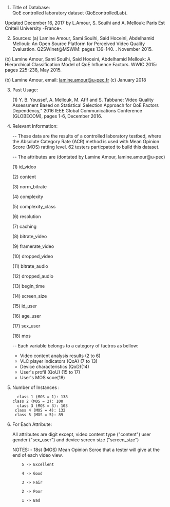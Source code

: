 

1. Title of Database:  
QoE controlled laboratory dataset (QoEcontrolledLab).

Updated December 16, 2017 by L.Amour, S. Souihi and A. Mellouk:
Paris Est Créteil University -France-.

2. Sources:
   (a)  Lamine Amour, Sami Souihi, Said Hoceini, Abdelhamid Mellouk:
          An Open Source Platform for Perceived Video Quality Evaluation. Q2SWinet@MSWiM: 
		  pages 139-140. . November 2015. 
		
  (b)	Lamine Amour, Sami Souihi, Said Hoceini, Abdelhamid Mellouk:
          A Hierarchical Classification Model of QoE Influence Factors. WWIC 2015: 
		  pages 225-238, May 2015.
		

   (b) Lamine Amour, email: lamine.amour@u-pec.fr
   (c) January 2018
   
   
3. Past Usage:

   (1) Y. B. Youssef, A. Mellouk, M. Afif and S. Tabbane: Video Quality Assessment Based 
       on Statistical Selection Approach for QoE Factors Dependency," 2016 IEEE Global 
	   Communications Conference (GLOBECOM), pages 1-6, December 2016.


4. Relevant Information:

   -- These data are the results of a controlled laboratory testbed, where the 
       Absolute Category Rate (ACR) method is used with Mean Opinion Score (MOS) ratting 
	   level. 62 testers particpated to build this dataset.   
      
   -- The attributes are (dontated by Lamine Amour, lamine.amour@u-pec)
   
     (1)  id_video
     
     (2)  content
     
     (3)  norm_bitrate	
     
     (4)  complexity	
     
     (5)  complexity_class	
     
     (6)  resolution	
     
     (7)  caching	
     
     (8)  bitrate_video	
     
     (9)  framerate_video
     
     (10)  dropped_video	
     
     (11)  bitrate_audio	
     
     (12)  dropped_audio
     
     (13)  begin_time	
     
     (14)  screen_size	
     
     (15)  id_user	
     
     (16)  age_user	
     
     (17)  sex_user	
     
     (18)  mos

	
    -- Each variable belongs to a category of factros as bellow:    
      - Video content analysis results (2 to 6)
      - VLC player indicators (QoA) (7 to 13)
      - Device characteristics  (QoD)(14)
      - User's profil (QoU) (15 to 17) 
      - User's MOS scoe(18)		  
             
5. Number of Instances : 

         class 1 (MOS = 1): 138 
	   class 2 (MOS = 2): 100
	     class 3 (MOS = 3): 103 
		class 4 (MOS = 4): 132
		class 5 (MOS = 5): 89

6. For Each Attribute:

	All attributes are digit except, video content type ("content")  user gender ("sex_user") and 
	device screen size ("screen_size")

	NOTES: 
         - 18st (MOS) Mean Opinion Scroe that a tester will give at the end of each video view.
	  
		   5 -> Excellent
		   
		   4 -> Good
		   
		   3 -> Fair
		   
		   2 -> Poor
		   
		   1 -> Bad
	


